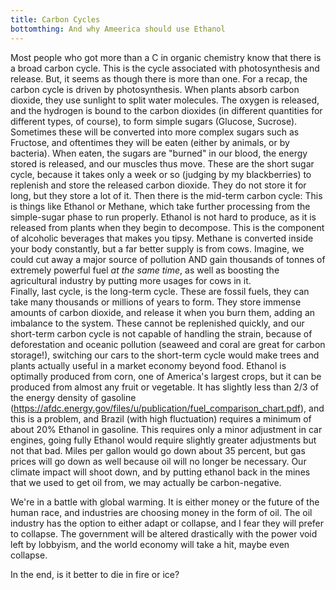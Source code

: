 ```yaml
---
title: Carbon Cycles
bottomthing: And why Ameerica should use Ethanol
---
```

Most people who got more than a C in organic chemistry know that there is a broad carbon cycle. This is the cycle associated with photosynthesis
and release. But, it seems as though there is more than one. For a recap, the carbon cycle is driven by photosynthesis. When plants absorb carbon dioxide, they use sunlight to split water molecules. The oxygen is released, and the hydrogen is bound to the carbon dioxides (in different quantities for different types, of course), to form simple sugars (Glucose, Sucrose). Sometimes these will be converted into more complex sugars such as Fructose, and oftentimes they will be eaten (either by animals, or by bacteria). When eaten, the sugars are "burned" in our blood, the energy stored is released, and our muscles thus move. These are the short sugar cycle, because it takes only a week or so (judging by my blackberries) to replenish and store the released carbon dioxide. They do not store it for long, but they store a lot of it. Then there is the mid-term carbon cycle: This is things like Ethanol or Methane, which take further processing from the simple-sugar phase to run properly. Ethanol is not hard to produce, as it is released from plants when they begin to decompose. This is the component of alcoholic beverages that makes you tipsy.
Methane is converted inside your body constantly, but a far better supply is from cows. Imagine, we could cut away a major source of pollution AND gain thousands of tonnes of extremely powerful fuel *at the same time*, as well as boosting the agricultural industry by putting more usages for cows in it.  
Finally, last cycle, is the long-term cycle. These are fossil fuels, they can take many thousands or millions of years to form. They store immense amounts of carbon dioxide, and release it when you burn them, adding an imbalance to the system. These cannot be replenished quickly, and our short-term carbon cycle is not capable of handling the strain, because of deforestation and oceanic pollution (seaweed and coral are great for carbon storage!), switching our cars to the short-term cycle would make trees and plants actually useful in a market economy beyond food. Ethanol is optimally produced from corn, one of America's largest crops, but it can be produced from almost any fruit or vegetable. It has slightly less than 2/3 of the energy density of gasoline (https://afdc.energy.gov/files/u/publication/fuel_comparison_chart.pdf), and this is a problem, and Brazil (with high fluctuation) requires a minimum of about 20% Ethanol in gasoline. This requires only a minor adjustment in car engines, going fully Ethanol would require slightly greater adjustments but not that bad. Miles per gallon would go down about 35 percent, but gas prices will go down as well because oil will no longer be necessary. Our climate impact will shoot down, and by putting ethanol back in the mines that we used to get oil from, we may actually be carbon-negative.

We're in a battle with global warming. It is either money or the future of the human race, and industries are choosing money in the form of oil. The oil industry has the option to either adapt or collapse, and I fear they will prefer to collapse. The government will be altered drastically with the power void left by lobbyism, and the world economy will take a hit, maybe even collapse.

In the end, is it better to die in fire or ice?
